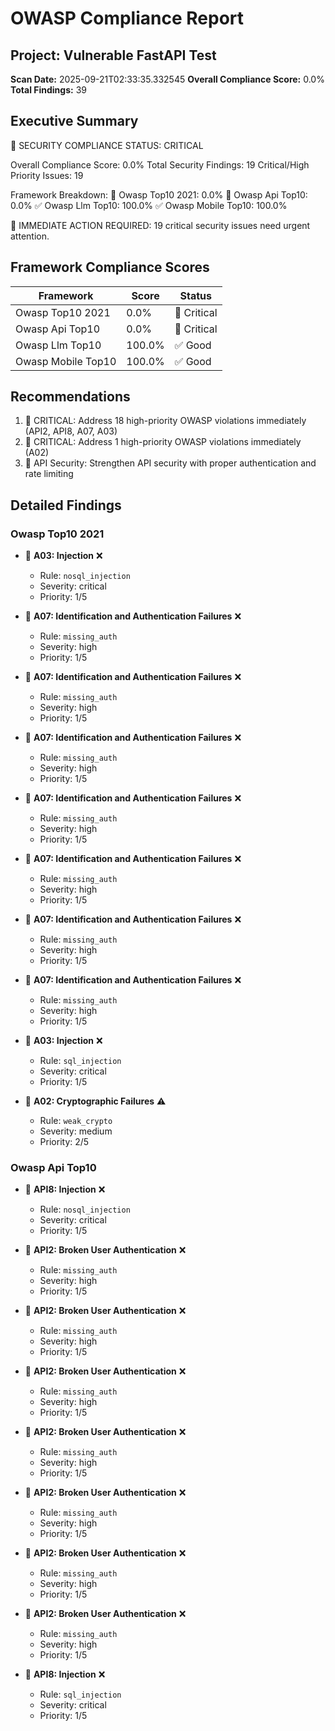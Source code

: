 # OWASP Compliance Report

## Project: Vulnerable FastAPI Test
**Scan Date:** 2025-09-21T02:33:35.332545
**Overall Compliance Score:** 0.0%
**Total Findings:** 39

## Executive Summary

🚨 SECURITY COMPLIANCE STATUS: CRITICAL

Overall Compliance Score: 0.0%
Total Security Findings: 19
Critical/High Priority Issues: 19

Framework Breakdown:
  🚨 Owasp Top10 2021: 0.0%
  🚨 Owasp Api Top10: 0.0%
  ✅ Owasp Llm Top10: 100.0%
  ✅ Owasp Mobile Top10: 100.0%

🎯 IMMEDIATE ACTION REQUIRED: 19 critical security issues need urgent attention.

## Framework Compliance Scores

| Framework | Score | Status |
|-----------|-------|---------|
| Owasp Top10 2021 | 0.0% | 🚨 Critical |
| Owasp Api Top10 | 0.0% | 🚨 Critical |
| Owasp Llm Top10 | 100.0% | ✅ Good |
| Owasp Mobile Top10 | 100.0% | ✅ Good |

## Recommendations

1. 🚨 CRITICAL: Address 18 high-priority OWASP violations immediately (API2, API8, A07, A03)
2. 🚨 CRITICAL: Address 1 high-priority OWASP violations immediately (A02)
3. 🔌 API Security: Strengthen API security with proper authentication and rate limiting

## Detailed Findings

### Owasp Top10 2021
- 🚨 **A03: Injection** ❌
  - Rule: `nosql_injection`
  - Severity: critical
  - Priority: 1/5

- 🚨 **A07: Identification and Authentication Failures** ❌
  - Rule: `missing_auth`
  - Severity: high
  - Priority: 1/5

- 🚨 **A07: Identification and Authentication Failures** ❌
  - Rule: `missing_auth`
  - Severity: high
  - Priority: 1/5

- 🚨 **A07: Identification and Authentication Failures** ❌
  - Rule: `missing_auth`
  - Severity: high
  - Priority: 1/5

- 🚨 **A07: Identification and Authentication Failures** ❌
  - Rule: `missing_auth`
  - Severity: high
  - Priority: 1/5

- 🚨 **A07: Identification and Authentication Failures** ❌
  - Rule: `missing_auth`
  - Severity: high
  - Priority: 1/5

- 🚨 **A07: Identification and Authentication Failures** ❌
  - Rule: `missing_auth`
  - Severity: high
  - Priority: 1/5

- 🚨 **A07: Identification and Authentication Failures** ❌
  - Rule: `missing_auth`
  - Severity: high
  - Priority: 1/5

- 🚨 **A03: Injection** ❌
  - Rule: `sql_injection`
  - Severity: critical
  - Priority: 1/5

- 🚨 **A02: Cryptographic Failures** ⚠️
  - Rule: `weak_crypto`
  - Severity: medium
  - Priority: 2/5


### Owasp Api Top10
- 🚨 **API8: Injection** ❌
  - Rule: `nosql_injection`
  - Severity: critical
  - Priority: 1/5

- 🚨 **API2: Broken User Authentication** ❌
  - Rule: `missing_auth`
  - Severity: high
  - Priority: 1/5

- 🚨 **API2: Broken User Authentication** ❌
  - Rule: `missing_auth`
  - Severity: high
  - Priority: 1/5

- 🚨 **API2: Broken User Authentication** ❌
  - Rule: `missing_auth`
  - Severity: high
  - Priority: 1/5

- 🚨 **API2: Broken User Authentication** ❌
  - Rule: `missing_auth`
  - Severity: high
  - Priority: 1/5

- 🚨 **API2: Broken User Authentication** ❌
  - Rule: `missing_auth`
  - Severity: high
  - Priority: 1/5

- 🚨 **API2: Broken User Authentication** ❌
  - Rule: `missing_auth`
  - Severity: high
  - Priority: 1/5

- 🚨 **API2: Broken User Authentication** ❌
  - Rule: `missing_auth`
  - Severity: high
  - Priority: 1/5

- 🚨 **API8: Injection** ❌
  - Rule: `sql_injection`
  - Severity: critical
  - Priority: 1/5


